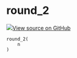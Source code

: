 # round_2



[![](https://www.tensorflow.org/images/GitHub-Mark-32px.png)View source on GitHub](https://www.github.com/wandb/client/tree/v0.10.27/wandb/sklearn/__init__.py#L41-L42)






<pre><code>round_2(
    n
)</code></pre>



